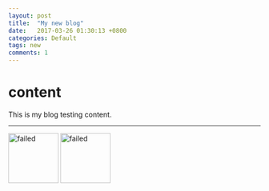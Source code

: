 ```yaml
---
layout: post
title:  "My new blog"
date:   2017-03-26 01:30:13 +0800
categories: Default
tags: new
comments: 1
---
```

# content

This is my blog testing content.

<hr/>

<img src="https://i.loli.net/2018/03/23/5ab4f17c91877.jpg" alt="failed" width="100px">

<img src="http://b353.photo.store.qq.com/psb?/V148Y2fH1Huf2T/c5Q1eyoPeut8SxsBfYdcUuwOdhMs1Q5gmBNgyt1*cLA!/b/dGEBAAAAAAAA&bo=gAc4BIAHOAQRCT4!&rf=viewer_4" alt="failed" width="100px">
